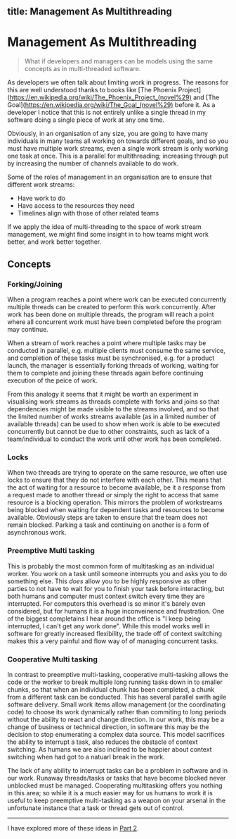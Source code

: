 title: Management As Multithreading
---
# Management As Multithreading

> What if developers and managers can be models using the same concepts as in multi-threaded software.

As developers we often talk about limiting work in progress. The reasons for this are well understood thanks to books like [The Phoenix Project](https://en.wikipedia.org/wiki/The_Phoenix_Project_(novel%29) and [The Goal](https://en.wikipedia.org/wiki/The_Goal_(novel%29) before it. As a developer I notice that this is not entirely unlike a single thread in my software doing a single piece of work at any one time.

Obviously, in an organisation of any size, you are going to have many individuals in many teams all working on towards different goals, and so you must have multiple work streams, even a single work stream is only working one task at once. This is a parallel for multithreading; increasing through put by increasing the number of channels available to do work.

Some of the roles of management in an organisation are to ensure that different work streams: 
- Have work to do
- Have access to the resources they need
- Timelines align with those of other related teams

If we apply the idea of multi-threading to the space of work stream management, we might find some insight in to how teams might work better, and work better together.

## Concepts

### Forking/Joining

When a program reaches a point where work can be executed concurrently multiple threads can be created to perform this work concurrently. After work has been done on multiple threads, the program will reach a point where all concurrent work must have been completed before the program may continue.

When a stream of work reaches a point where multiple tasks may be conducted in parallel, e.g. multiple clients must consume the same service, and completion of these tasks must be synchronised, e.g. for a product launch, the manager is essentially forking threads of working, waiting for them to complete and joining these threads again before continuing execution of the peice of work.

From this analogy it seems that it might be worth an experiment in visualising work streams as threads complete with forks and joins so that dependencies might be made visible to the streams involved, and so that the limited number of works streams available (as in a limited number of available threads) can be used to show when work is able to be executed concurrently but cannot be due to other constraints, such as lack of a team/individual to conduct the work until other work has been completed.

### Locks

When two threads are trying to operate on the same resource, we often use locks to ensure that they do not interfere with each other. This means that the act of waiting for a resource to become available, be it a response from a request made to another thread or simply the right to access that same resource is a blocking operation. This mirrors the problem of workstreams being blocked when waiting for dependent tasks and resources to become available. Obviously steps are taken to ensure that the team does not remain blocked. Parking a task and continuing on another is a form of asynchronous work.

### Preemptive Multi tasking

This is probably the most common form of multitasking as an individual worker. You work on a task until someone interrupts you and asks you to do something else. This *does* allow you to be highly responsive as other parties to not have to wait for you to finish your task before interacting, but both humans and computer must context switch every time they are interrupted. For computers this overhead is so minor it's barely even considered, but for humans it is a huge inconveinence and frustration. One of the biggest completains I hear around the office is "I keep being interrupted, I can't get any work done". While this model works well in software for greatly increased flexibility, the trade off of context switching makes this a very painful and flow way of of managing concurrent tasks.

### Cooperative Multi tasking

In contrast to preemptive multi-tasking, cooperative multi-tasking allows the code or the worker to break multiple long running tasks down in to smaller chunks, so that when an individual chunk has been completed, a chunk from a different task can be conducted. This has several parallel swith agile software delivery. Small work items allow management (or the coordinating code) to choose its work dynamically rather than commiting to long periods without the ability to react and change direction. In our work, this may be a change of business or technical direction, in software this may be the decision to stop enumerating a complex data source. This model sacrifices the ability to interrupt a task, also reduces the obstacle of context switching. As humans we are also inclined to be happier about context switching when had got to a natuarl break in the work.

The lack of any ability to interrupt tasks can be a problem in software and in our work. Runaway threads/tasks or tasks that have become blocked never unblocked must be managed. Cooperating multitasking offers you nothing in this area; so while it is a much easier way for us humans to work it is useful to keep preemptive multi-tasking as a weapon on your arsenal in the unfortunate instance that a task or thread gets out of control.

---

I have explored more of these ideas in [Part 2](management-as-multithreading-part-2).